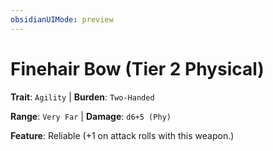 ```yaml
---
obsidianUIMode: preview
---
```

# Finehair Bow (Tier 2 Physical)

**Trait**: `Agility` | **Burden**: `Two-Handed`

**Range**: `Very Far` | **Damage**: `d6+5 (Phy)`

**Feature**: Reliable (+1 on attack rolls with this weapon.)
